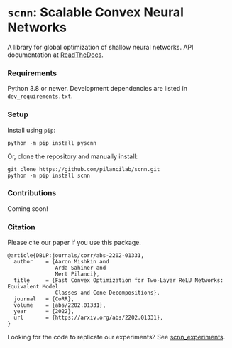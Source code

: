 # `scnn`: Scalable Convex Neural Networks 

A library for global optimization of shallow neural networks.
API documentation at [ReadTheDocs](https://scnn.readthedocs.io/en/latest/).

### Requirements

Python 3.8 or newer. Development dependencies are listed in `dev_requirements.txt`. 

### Setup

Install using `pip`:

```
python -m pip install pyscnn
```

Or, clone the repository and manually install: 

```
git clone https://github.com/pilancilab/scnn.git
python -m pip install scnn
```

### Contributions

Coming soon!

### Citation

Please cite our paper if you use this package.

```
@article{DBLP:journals/corr/abs-2202-01331,
  author    = {Aaron Mishkin and
               Arda Sahiner and
               Mert Pilanci},
  title     = {Fast Convex Optimization for Two-Layer ReLU Networks: Equivalent Model
               Classes and Cone Decompositions},
  journal   = {CoRR},
  volume    = {abs/2202.01331},
  year      = {2022},
  url       = {https://arxiv.org/abs/2202.01331},
}
```

Looking for the code to replicate our experiments?
See [scnn_experiments](https://github.com/aaronpmishkin/scnn_experiments).
